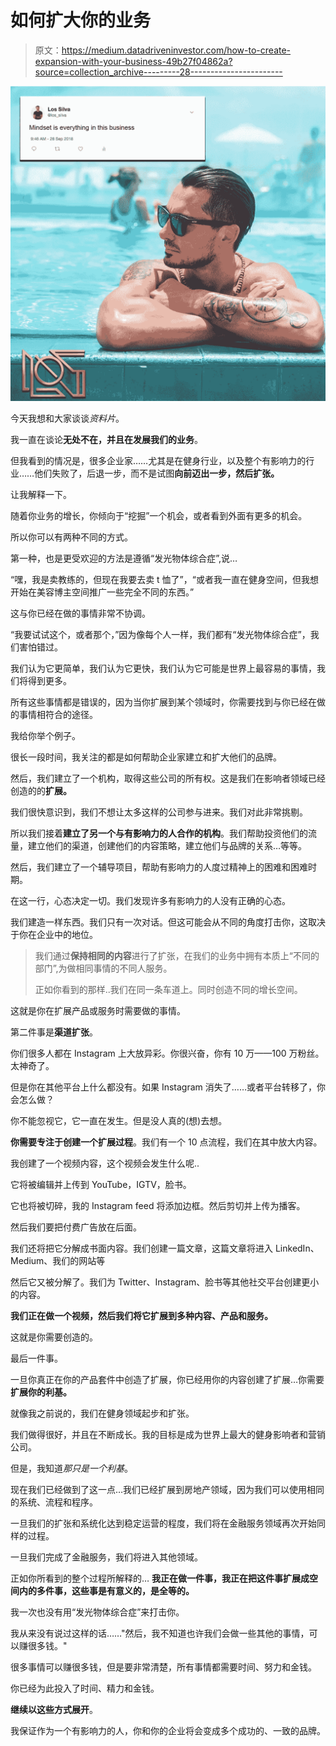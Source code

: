 # 如何扩大你的业务

> 原文：<https://medium.datadriveninvestor.com/how-to-create-expansion-with-your-business-49b27f04862a?source=collection_archive---------28----------------------->

![](img/156499634d23c3780b57bc6ad5767884.png)

今天我想和大家谈谈*资料片*。

我一直在谈论**无处不在，并且在发展我们的业务**。

但我看到的情况是，很多企业家……尤其是在健身行业，以及整个有影响力的行业……他们失败了，后退一步，而不是试图**向前迈出一步，然后扩张。**

让我解释一下。

随着你业务的增长，你倾向于“挖掘”一个机会，或者看到外面有更多的机会。

所以你可以有两种不同的方式。

第一种，也是更受欢迎的方法是遵循“发光物体综合症”,说…

“嘿，我是卖教练的，但现在我要去卖 t 恤了”，“或者我一直在健身空间，但我想开始在美容博主空间推广一些完全不同的东西。”

这与你已经在做的事情非常不协调。

“我要试试这个，或者那个，”因为像每个人一样，我们都有“发光物体综合症”，我们害怕错过。

我们认为它更简单，我们认为它更快，我们认为它可能是世界上最容易的事情，我们将得到更多。

所有这些事情都是错误的，因为当你扩展到某个领域时，你需要找到与你已经在做的事情相符合的途径。

我给你举个例子。

很长一段时间，我关注的都是如何帮助企业家建立和扩大他们的品牌。

然后，我们建立了一个机构，取得这些公司的所有权。这是我们在影响者领域已经创造的的**扩展。**

我们很快意识到，我们不想让太多这样的公司参与进来。我们对此非常挑剔。

所以我们接着**建立了另一个与有影响力的人合作的机构**。我们帮助投资他们的流量，建立他们的渠道，创建他们的内容策略，建立他们与品牌的关系…等等。

然后，我们建立了一个辅导项目，帮助有影响力的人度过精神上的困难和困难时期。

在这一行，心态决定一切。我们发现许多有影响力的人没有正确的心态。

我们建造一样东西。我们只有一次对话。但这可能会从不同的角度打击你，这取决于你在企业中的地位。

> 我们通过**保持相同的内容**进行了扩张，在我们的业务中拥有本质上“不同的部门”,为做相同事情的不同人服务。
> 
> 正如你看到的那样..我们在同一条车道上。同时创造不同的增长空间。

这就是你在扩展产品或服务时需要做的事情。

第二件事是**渠道扩张**。

你们很多人都在 Instagram 上大放异彩。你很兴奋，你有 10 万——100 万粉丝。太神奇了。

但是你在其他平台上什么都没有。如果 Instagram 消失了……或者平台转移了，你会怎么做？

你不能忽视它，它一直在发生。但是没人真的(想)去想。

**你需要专注于创建一个扩展过程**。我们有一个 10 点流程，我们在其中放大内容。

我创建了一个视频内容，这个视频会发生什么呢..

它将被编辑并上传到 YouTube，IGTV，脸书。

它也将被切碎，我的 Instagram feed 将添加边框。然后剪切并上传为播客。

然后我们要把付费广告放在后面。

我们还将把它分解成书面内容。我们创建一篇文章，这篇文章将进入 LinkedIn、Medium、我们的网站等

然后它又被分解了。我们为 Twitter、Instagram、脸书等其他社交平台创建更小的内容。

**我们正在做一个视频，然后我们将它扩展到多种内容、产品和服务。**

这就是你需要创造的。

最后一件事。

一旦你真正在你的产品套件中创造了扩展，你已经用你的内容创建了扩展…你需要**扩展你的利基。**

就像我之前说的，我们在健身领域起步和扩张。

我们做得很好，并且在不断成长。我的目标是成为世界上最大的健身影响者和营销公司。

但是，我知道*那只是一个利基*。

现在我们已经做到了这一点…我们已经扩展到房地产领域，因为我们可以使用相同的系统、流程和程序。

一旦我们的扩张和系统化达到稳定运营的程度，我们将在金融服务领域再次开始同样的过程。

一旦我们完成了金融服务，我们将进入其他领域。

正如你所看到的整个过程所解释的… **我正在做一件事，我正在把这件事扩展成空间内的多件事，这些事是有意义的，是全等的。**

我一次也没有用“发光物体综合症”来打击你。

我从来没有说过这样的话……"然后，我不知道也许我们会做一些其他的事情，可以赚很多钱。"

很多事情可以赚很多钱，但是要非常清楚，所有事情都需要时间、努力和金钱。

你已经为此投入了时间、精力和金钱。

**继续以这些方式展开**。

我保证作为一个有影响力的人，你和你的企业将会变成多个成功的、一致的品牌。